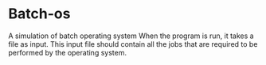# Batch-os
A simulation of batch operating system
When the program is run, it takes a file as input. This input file should contain all the jobs that are required to be performed by the operating system.
